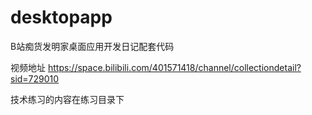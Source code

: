 # desktopapp


B站痴货发明家桌面应用开发日记配套代码

视频地址 https://space.bilibili.com/401571418/channel/collectiondetail?sid=729010

技术练习的内容在练习目录下
